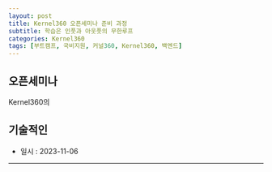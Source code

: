 ```yaml
---
layout: post
title: Kernel360 오픈세미나 준비 과정
subtitle: 학습은 인풋과 아웃풋의 무한루프
categories: Kernel360
tags: [부트캠프, 국비지원, 커널360, Kernel360, 백엔드]
---
```


## 오픈세미나

Kernel360의

## 기술적인

- 일시 : 2023-11-06

---
